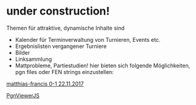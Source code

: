 # under construction!

Themen für attraktive, dynamische Inhalte sind
- Kalender für Terminverwaltung von Turnieren, Events etc.
- Ergebnislisten vergangener Turniere
- Bilder
- Linksammlung
- Mattprobleme, Partiestudien! hier bieten sich folgende Möglichkeiten, pgn files oder FEN strings einzustellen:


[matthias-francis 0-1 22.11.2017](start.html)

[PgnViewerJS](http://mliebelt.github.io/PgnViewerJS/docu/example/config.html)



